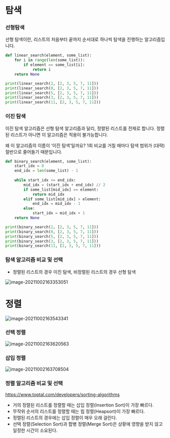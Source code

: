 # 탐색

### 선형탐색

선형 탐색이란, 리스트의 처음부터 끝까지 순서대로 하나씩 탐색을 진행하는 알고리즘입니다.

```python
def linear_search(element, some_list):
    for i in range(len(some_list)):
        if element == some_list[i]:
            return i
    return None        

print(linear_search(2, [2, 3, 5, 7, 11]))
print(linear_search(0, [2, 3, 5, 7, 11]))
print(linear_search(5, [2, 3, 5, 7, 11]))
print(linear_search(3, [2, 3, 5, 7, 11]))
print(linear_search(11, [2, 3, 5, 7, 11]))
```

### 이진 탐색

이진 탐색 알고리즘은 선형 탐색 알고리즘과 달리, 정렬된 리스트를 전제로 합니다. 정렬된 리스트가 아니면 이 알고리즘은 적용이 불가능합니다.

왜 이 알고리즘의 이름이 ‘이진 탐색’일까요? 1회 비교를 거칠 때마다 탐색 범위가 (대략) 절반으로 줄어들기 때문입니다.

```python
def binary_search(element, some_list):
    start_idx = 0
    end_idx = len(some_list) - 1
    
    while start_idx <= end_idx:
        mid_idx = (start_idx + end_idx) // 2
        if some_list[mid_idx] == element:
            return mid_idx
        elif some_list[mid_idx] > element:
            end_idx = mid_idx - 1
        else:
            start_idx = mid_idx + 1
    return None

print(binary_search(2, [2, 3, 5, 7, 11]))
print(binary_search(0, [2, 3, 5, 7, 11]))
print(binary_search(5, [2, 3, 5, 7, 11]))
print(binary_search(3, [2, 3, 5, 7, 11]))
print(binary_search(11, [2, 3, 5, 7, 11]))
```

### 탐색 알고리즘 비교 및 선택

- 정렬된 리스트의 경우 이진 탐색, 비정렬된 리스트의 경우 선형 탐색

![image-20211002163353051](탐색,정렬.assets/image-20211002163353051.png)

# 정렬

![image-20211002163543341](탐색,정렬.assets/image-20211002163543341.png)

### 선택 정렬

![image-20211002163620563](탐색,정렬.assets/image-20211002163620563.png)

### 삽입 정렬

![image-20211002163708504](탐색,정렬.assets/image-20211002163708504.png)

### 정렬 알고리즘 비교 및 선택

https://www.toptal.com/developers/sorting-algorithms

- 거의 정렬된 리스트를 정렬할 때는 삽입 정렬(Insertion Sort)이 가장 빠르다.
- 무작위 순서의 리스트를 정렬할 때는 힙 정렬(Heapsort)이 가장 빠르다.
- 정렬된 리스트의 경우에는 삽입 정렬이 매우 오래 걸린다.
- 선택 정렬(Selection Sort)과 합병 정렬(Merge Sort)은 상황에 영향을 받지 않고 일정한 시간이 소요된다.

